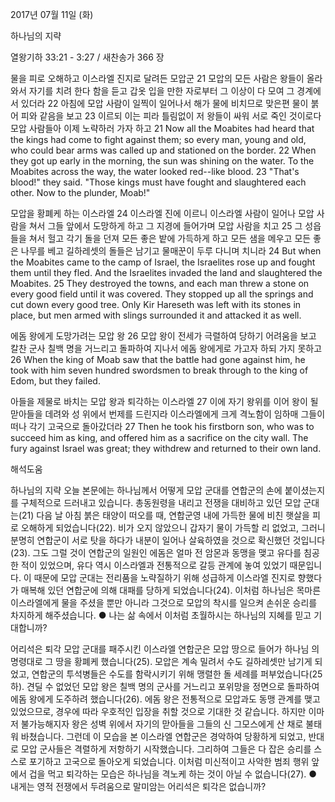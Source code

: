 2017년 07월 11일 (화)

하나님의 지략



열왕기하 33:21 - 3:27 / 새찬송가 366 장


물을 피로 오해하고 이스라엘 진지로 달려든 모압군
21 모압의 모든 사람은 왕들이 올라와서 자기를 치려 한다 함을 듣고 갑옷 입을 만한 자로부터 그 이상이 다 모여 그 경계에 서 있더라 22 아침에 모압 사람이 일찍이 일어나서 해가 물에 비치므로 맞은편 물이 붉어 피와 같음을 보고 23 이르되 이는 피라 틀림없이 저 왕들이 싸워 서로 죽인 것이로다 모압 사람들아 이제 노략하러 가자 하고
21 Now all the Moabites had heard that the kings had come to fight against them; so every man, young and old, who could bear arms was called up and stationed on the border. 22 When they got up early in the morning, the sun was shining on the water. To the Moabites across the way, the water looked red--like blood. 23 "That's blood!" they said. "Those kings must have fought and slaughtered each other. Now to the plunder, Moab!"

모압을 황폐케 하는 이스라엘
24 이스라엘 진에 이르니 이스라엘 사람이 일어나 모압 사람을 쳐서 그들 앞에서 도망하게 하고 그 지경에 들어가며 모압 사람을 치고 25 그 성읍들을 쳐서 헐고 각기 돌을 던져 모든 좋은 밭에 가득하게 하고 모든 샘을 메우고 모든 좋은 나무를 베고 길하레셋의 돌들은 남기고 물매꾼이 두루 다니며 치니라
24 But when the Moabites came to the camp of Israel, the Israelites rose up and fought them until they fled. And the Israelites invaded the land and slaughtered the Moabites. 25 They destroyed the towns, and each man threw a stone on every good field until it was covered. They stopped up all the springs and cut down every good tree. Only Kir Hareseth was left with its stones in place, but men armed with slings surrounded it and attacked it as well.

에돔 왕에게 도망가려는 모압 왕
26 모압 왕이 전세가 극렬하여 당하기 어려움을 보고 칼찬 군사 칠백 명을 거느리고 돌파하여 지나서 에돔 왕에게로 가고자 하되 가지 못하고
26 When the king of Moab saw that the battle had gone against him, he took with him seven hundred swordsmen to break through to the king of Edom, but they failed.

아들을 제물로 바치는 모압 왕과 퇴각하는 이스라엘
27 이에 자기 왕위를 이어 왕이 될 맏아들을 데려와 성 위에서 번제를 드린지라 이스라엘에게 크게 격노함이 임하매 그들이 떠나 각기 고국으로 돌아갔더라
27 Then he took his firstborn son, who was to succeed him as king, and offered him as a sacrifice on the city wall. The fury against Israel was great; they withdrew and returned to their own land.

해석도움





하나님의 지략
오늘 본문에는 하나님께서 어떻게 모압 군대를 연합군의 손에 붙이셨는지를 구체적으로 드러내고 있습니다. 총동원령을 내리고 전쟁을 대비하고 있던 모압 군대는(21) 다음 날 아침 붉은 태양이 떠오를 때, 연합군영 내에 가득한 물에 비친 햇살을 피로 오해하게 되었습니다(22). 비가 오지 않았으니 갑자기 물이 가득할 리 없었고, 그러니 분명히 연합군이 서로 탓을 하다가 내분이 일어나 살육하였을 것으로 확신했던 것입니다(23). 그도 그럴 것이 연합군의 일원인 에돔은 얼마 전 암몬과 동맹을 맺고 유다를 침공한 적이 있었으며, 유다 역시 이스라엘과 전통적으로 갈등 관계에 놓여 있었기 때문입니다. 이 때문에 모압 군대는 전리품을 노략질하기 위해 성급하게 이스라엘 진지로 향했다가 매복해 있던 연합군에 의해 대패를 당하게 되었습니다(24). 이처럼 하나님은 목마른 이스라엘에게 물을 주셨을 뿐만 아니라 그것으로 모압의 착시를 일으켜 손쉬운 승리를 차지하게 해주셨습니다.
● 나는 삶 속에서 이처럼 초월하시는 하나님의 지혜를 믿고 기대합니까?

어리석은 퇴각
모압 군대를 패주시킨 이스라엘 연합군은 모압 땅으로 들어가 하나님 의 명령대로 그 땅을 황폐케 했습니다(25). 모압은 계속 밀려서 수도 길하레셋만 남기게 되었고, 연합군의 투석병들은 수도를 함락시키기 위해 맹렬한 돌 세례를 퍼부었습니다(25하). 견딜 수 없었던 모압 왕은 칠백 명의 군사를 거느리고 포위망을 정면으로 돌파하여 에돔 왕에게 도주하려 했습니다(26). 에돔 왕은 전통적으로 모압과도 동맹 관계를 맺고 있었으므로, 경우에 따라 우호적인 입장을 취할 것으로 기대한 것 같습니다. 하지만 이마저 불가능해지자 왕은 성벽 위에서 자기의 맏아들을 그들의 신 그모스에게 산 채로 불태워 바쳤습니다. 그런데 이 모습을 본 이스라엘 연합군은 경악하여 당황하게 되었고, 반대로 모압 군사들은 격렬하게 저항하기 시작했습니다. 그리하여 그들은 다 잡은 승리를 스스로 포기하고 고국으로 돌아오게 되었습니다. 이처럼 미신적이고 사악한 범죄 행위 앞에서 겁을 먹고 퇴각하는 모습은 하나님을 격노케 하는 것이 아닐 수 없습니다(27).
● 내게는 영적 전쟁에서 두려움으로 말미암는 어리석은 퇴각은 없습니까?